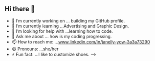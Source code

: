 ## Hi there 👋

- 🔭 I’m currently working on ... building my GitHub profile.
- 🌱 I’m currently learning ...Advertising and Graphic Design.
- 🤔 I’m looking for help with ...learning how to code.
- 💬 Ask me about ... how is my coding progressing.
- 📫 How to reach me: ...www.linkedin.com/in/janelly-yow-3a3a73290
- 😄 Pronouns: ...she/her
- ⚡ Fun fact: ...I like to customize shoes.
-->

